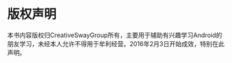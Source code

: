 版权声明
=======

本书内容版权归CreativeSwayGroup所有，主要用于辅助有兴趣学习Android的朋友学习，未经本人允许不得用于牟利经营。2016年2月3日开始成效，特别在此声明。



